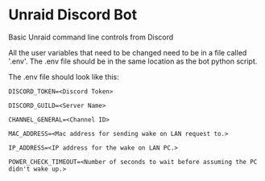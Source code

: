 # Unraid Discord Bot
 Basic Unraid command line controls from Discord


All the user variables that need to be changed need to be in a file called '.env'. The .env file should be in the same location as the bot python script.

The .env file should look like this:

	DISCORD_TOKEN=<Discord Token>

	DISCORD_GUILD=<Server Name>

	CHANNEL_GENERAL=<Channel ID>

	MAC_ADDRESS=<Mac address for sending wake on LAN request to.>

	IP_ADDRESS=<IP address for the wake on LAN PC.>

	POWER_CHECK_TIMEOUT=<Number of seconds to wait before assuming the PC didn't wake up.>
